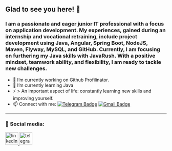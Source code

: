 ## Glad to see you here!   👋
### I am a passionate and eager junior IT professional with a focus on application development. My experiences, gained during an internship and vocational retraining, include project development using Java, Angular, Spring Boot, NodeJS, Maven, Flyway, MySQL, and GitHub. Currently, I am focusing on furthering my Java skills with JavaRush. With a positive mindset, teamwork ability, and flexibility, I am ready to tackle new challenges.

<!--
**SwSa2022/SwSa2022** is a ✨ _special_ ✨ repository because its `README.md` (this file) appears on your GitHub profile.

Here are some ideas to get you started:

- 👯 I’m looking to collaborate on ...
- 🤔 I’m looking for help with ...
- 💬 Ask me about ...
- 😄 Pronouns: ...
- 📫 How to reach me: 
-->
- 🔭 I’m currently working on Github Profilinator.
- 🌱 I’m currently learning Java
- ⚡ > An important aspect of life: constantly learning new skills and improving yourself.
- :mailbox: Connect with me: [![Telegram Badge](https://img.shields.io/badge/-SwetlanaSajzewa-blue?style=flat&logo=Telegram&logoColor=white)](https://t.me/@SwSa40721) [![Gmail Badge](https://img.shields.io/badge/-Gmail-red?style=flat&logo=Gmail&logoColor=white)](mailto:anamess31@gmail.com)

---

### 🤝 Social media:
<div align="left" id="badges"> 
<a href="https://www.linkedin.com/in/svsa-2023y02m %D0%B0%D0%BB%D0%B5%D0%BA%D1%81%D0%B5%D0%B9-%D1%84%D0%B8%D0%BB%D0%B8%D0%BC%D0%BE%D0%BD%D0%BE%D0%B2-2a0b07257/" target="_blank">
<img src="https://cdn-icons-png.flaticon.com/512/2504/2504799.png" width="40" height="40" alt="linkedin" />
</a>
<a href="https://t.me/@SwSa40721" target="_blank">
<img src="https://cdn-icons-png.flaticon.com/512/2111/2111646.png" width="40" height="40" alt="telegram group" />
</a>

<!-- <a href="www.linkedin.com/in/svsa-2023y02m" target="_blank"> -->
<!--  <img src=https://img.shields.io/badge/linkedin-%231E77B5.svg?&style=for-the-badge&logo=linkedin&logoColor=white alt=linkedin style="margin-bottom: 5px;" /> --> 
<!-- </a> -->
<!-- <a href="https://github.com/SwSa2022" target="_blank"> -->
<!-- <img src=https://img.shields.io/badge/github-%2324292e.svg?&style=for-the-badge&logo=github&logoColor=white alt=github style="margin-bottom: 5px;" /> --> 
<!-- </a> -->




</div>



































































